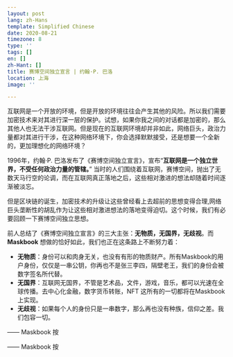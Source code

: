 ```yaml
---
layout: post
lang: zh-Hans
template: Simplified Chinese
date: 2020-08-21
timezone: 8
type: ''
tags: []
en: []
zh-Hant: []
title: 赛博空间独立宣言 | 约翰·P. 巴洛
location: 上海
image: ''

---
```

互联网是一个开放的环境，但是开放的环境往往会产生其他的风险。所以我们需要加密技术来对其进行深一层的保护。试想，如果你我之间的对话都是加密的，那么其他人也无法干涉互联网。但是现在的互联网环境却并非如此，网络巨头，政治力量都对其进行干涉，在这种网络环境下，你会选择默默接受，还是想要一个全新的，更加理想化的网络环境？

1996年，约翰·P. 巴洛发布了《赛博空间独立宣言》，宣布“**互联网是一个独立世界，不受任何政治力量的管辖。**” 当时的人们围绕着互联网，赛博空间，抛出了无数天马行空的论调，而在互联网真正落地之后，这些相对激进的想法却随着时间逐渐被淡忘。

但是区块链的诞生，加密技术的升级让这些曾经看上去超前的思想变得合理,网络巨头垄断性的胡乱作为让这些相对激进想法的落地变得迫切。这个时候，我们有必要回顾一下赛博空间独立思想。

前人总结了《赛博空间独立宣言》的三大主张：**无物质，无国界，无歧视**。而 **Maskbook** 想做的恰好如此，我们也正在这条路上不断努力着：

* **无物质**：身份可以和肉身无关，也没有有形的物质财产。所有Maskbook的用户身份，仅仅是一串公钥，你再也不是张三李四，隔壁老王，我们的身份会被数字签名所代替。
* **无国界**：互联网无国界，不管是艺术品，文件，游戏，音乐，都可以光速在全球传播。去中心化金融，数字货币转账，NFT 这所有的一切都将在Maskbook上实现。
* **无歧视**：如果每个人的身份只是一串数字，那么再也没有种族，信仰之差。我们包容一切。

—— Maskbook 按  
  
  
 —— Maskbook 按